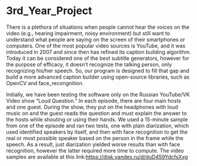 # 3rd_Year_Project

  There is a plethora of situations when people cannot hear the voices on the video (e.g., hearing impairment, noisy environment) but still want to understand what people are saying on the screen of their smartphones or computers. One of the most popular video sources is YouTube, and it was introduced in 2007 and since then has refined its caption building algorithm. Today it can be considered one of the best subtitle generators, however for the purpose of efficacy, it doesn’t recognize the talking person, only recognizing his/her speech. So, our program is designed to fill that gap and build a more advanced caption builder using open-source libraries, such as OpenCV and face_recongnition.

  Initially, we have been testing the software only on the Russian YouTube/VK Video show “Loud Question.” In each episode, there are four main hosts and one guest. During the show, they put on the headphones with loud music on and the guest reads the question and must explain the answer to the hosts while shouting or using their hands. We used a 15-minute sample from one of the episode and ran two tests, one with plain diarization, which used identified speakers by itself, and then with face recognition to get the real or most possible speaker based on the person in the frame while the speech. As a result, just diarization yielded worse results than with face recognition, however the latter required more time to compute.
  The video samples are available at this link:https://disk.yandex.ru/d/duD459YdcfsXxg
  
